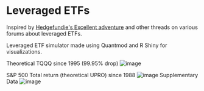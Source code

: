 # Leveraged ETFs
Inspired by [Hedgefundie's Excellent adventure](https://www.bogleheads.org/forum/viewtopic.php?f=10&t=272007) and other threads on various forums about leveraged ETFs.

Leveraged ETF simulator made using Quantmod and R Shiny for visualizations.


Theoretical TQQQ since 1995 (99.95% drop)
![image](https://user-images.githubusercontent.com/60053486/121105220-aed1a800-c7d1-11eb-96fa-e0a43d4010a4.png)

S&P 500 Total return (theoretical UPRO) since 1988
![image](https://user-images.githubusercontent.com/60053486/133191826-7d09f363-8464-4754-83c5-9ce350b3176d.png)
Supplementary Data
![image](https://user-images.githubusercontent.com/60053486/133191895-1c84bdca-0e46-4e51-9ca0-b017632833d6.png)

